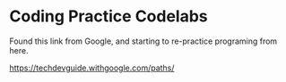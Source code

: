 # Coding Practice Codelabs
Found this link from Google, and starting to re-practice programing from here. 

https://techdevguide.withgoogle.com/paths/

